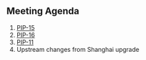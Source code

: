 ## Meeting Agenda 

1. [PIP-15](https://forum.polygon.technology/t/pip-15-adding-support-for-eip-4337-bundled-transactions/12679)
2. [PIP-16](https://forum.polygon.technology/t/pip-16-transaction-dependency-data/12705)
3. [PIP-11](https://forum.polygon.technology/t/pip-11-deterministic-finality-via-milestones/11918)
4. Upstream changes from Shanghai upgrade
